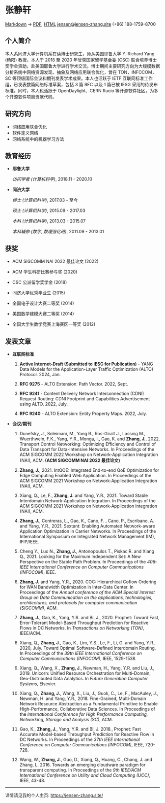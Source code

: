 张静轩
=======================

[Markdown](https://jensen-zhang.site/resume/research-cn.md) -> [PDF](https://jensen-zhang.site/resume/research-cn.pdf), [HTML](https://jensen-zhang.site/resume/research-cn.html)
jensen@jensen-zhang.site
(+86) 188-1759-8700

个人简介
---------

本人系同济大学计算机系在读博士研究生，师从美国耶鲁大学 Y. Richard Yang (杨阳) 教授。本人于 2018 至 2020 年曾获国家留学基金委 (CSC) 联合培养博士奖学金资助，赴美国耶鲁大学进行学术交流。博士期间主要研究方向为大规模数据分析系统中网络资源发现、抽象及网络应用联合优化，曾在 TON，INFOCOM，SC 等顶级国际会议和期刊发表学术成果。本人也活跃于 IETF 互联网标准工作组，已发表数篇网络标准草案，包括 3 篇 RFC 以及 1 篇已被 IESG 采用的待发布标准。同时，本人也活跃于 OpenDaylight、CERN Rucio 等开源软件社区，为多个开源软件项目贡献代码。

研究方向
---------

* 网络应用联合优化
* 软件定义网络
* 网络系统中的机器学习方法

教育经历
---------

*   **耶鲁大学**

    *访问学者 (计算机科学)*, 2018.11 - 2020.10

*   **同济大学**

    *博士 (计算机科学)*, 2017.03 - 至今

    *硕士 (计算机科学)*, 2015.09 - 2017.03

    *本科 (计算机科学)*, 2013.03 - 2015.07

    *本科辅修 (数学, 数理强化班)*, 2011.09 - 2013.01


获奖
------

*   ACM SIGCOMM NAI 2022 最佳论文 (2022)

*   ACM 学生科研比赛参与奖 (2020)

*   CSC 公派留学奖学金 (2018)

*   同济大学优秀毕业生 (2015)

*   全国电子设计大赛二等奖 (2014)

*   美国数学建模大赛二等奖 (2014)

*   全国大学生数学竞赛上海赛区一等奖 (2012)


发表文章
------------

* **互联网标准**

    1. **Active Internet-Draft (Submitted to IESG for Publication)** - YANG Data Models for the Application-Layer Traffic Optimization (ALTO) Protocol. 2024, Jan.

    1. **RFC 9275** - ALTO Extension: Path Vector. 2022, Sept.

    1. **RFC 9241** - Content Delivery Network Interconnection (CDNI) Request Routing: CDNI Footprint and Capabilities Advertisement using ALTO. 2022, July.

    1. **RFC 9240** - ALTO Extension: Entity Property Maps. 2022, July.

* **会议/期刊**

    1. Dunefsky, J., Soleimani, M., Yang R., Ros-Giralt J., Lassnig M., Wuerthwein, F.K., Yang, Y.R., Monga, I., Gao, K. and **Zhang, J.**, 2022. Transport Control Networking: Optimizing Efficiency and Control of Data Transport for Data-Intensive Networks. In Proceedings of the ACM SIGCOMM 2022 Workshop on Network-Application Integration (NAI), ACM. **(ACM SIGCOMM NAI 2022 最佳论文)**

    1. **Zhang, J.**, 2021. IntQOE: Integrated End-to-end QoE Optimization for Edge Computing Enabled Web Application. In Proceedings of the ACM SIGCOMM 2021 Workshop on Network-Application Integration (NAI), ACM.

    1. Xiang, Q., Le, F., **Zhang, J.** and Yang, Y.R., 2021. Toward Stable Interdomain Network-Application Integration. In Proceedings of the ACM SIGCOMM 2021 Workshop on Network-Application Integration (NAI), ACM.

    1. **Zhang, J.**, Contreras, L., Gao, K., Cano, F. , Cano, P., Escribano, A. and Yang, Y.R., 2021. Sextant: Enabling Automated Network-aware Application Optimization in Carrier Networks. In Proceedings of the International Symposium on Integrated Network Management (IM), IFIP/IEEE.

    1. Cheng Y., Luo N., **Zhang, J.**, Antonopoulos T., Piskac R. and Xiang Q., 2021. Looking for the Maximum Independent Set: A New Perspective on the Stable Path Problem. In Proceedings of the *40th IEEE International Conference on Computer Communications (INFOCOM)*, IEEE.

    1. **Zhang, J.** and Yang, Y.R., 2020. COC: Hierarchical Coflow Ordering for WAN Bandwidth Optimization in Inter-Data Center. In Proceedings of the *Annual conference of the ACM Special Interest Group on Data Communication on the applications, technologies, architectures, and protocols for computer communication (SIGCOMM)*, ACM.

    1. **Zhang, J.**, Gao, K., Yang, Y.R. and Bi, J., 2020. Prophet: Toward Fast, Error-Tolerant Model-Based Throughput Prediction for Reactive Flows in DC Networks. In *Transactions on Networking (TON)*, IEEE/ACM.

    1. Xiang, Q., **Zhang, J.**, Gao, K., Lim, Y.S., Le, F., Li, G. and Yang, Y.R., 2020, July. Toward Optimal Software-Defined Interdomain Routing. In Proceedings of the *39th IEEE International Conference on Computer Communications (INFOCOM)*, IEEE, 1529-1538.

    1. Xiang, Q., Wang, X., **Zhang, J.**, Newman, H., Yang, Y.R. and Liu, J., 2019. Unicorn: Unified Resource Orchestration for Multi-Domain, Geo-Distributed Data Analytics. In *Future Generation Computer Systems*, Elsevier.

    1.  Xiang, Q., **Zhang, J.**, Wang, X., Liu, J., Guok, C., Le, F., MacAuley, J., Newman, H. and Yang, Y.R., 2018. Fine-Grained, Multi-Domain Network Resource Abstraction as a Fundamental Primitive to Enable High-Performance, Collaborative Data Sciences. In Proceedings of the *International Conference for High Performance Computing, Networking, Storage and Analysis (SC)*, ACM.

    1.  Gao, K., **Zhang, J.**, Yang, Y.R. and Bi, J. 2018., Prophet: Fast Accurate Model-based Throughput Prediction for Reactive Flow in DC Networks. In Proceedings of the *37th IEEE International Conference on Computer Communications (INFOCOM)*, IEEE, 720-728.

    1.  Wang, W., **Zhang, J.**, Guo, D., Xiang, Q., Huang, C., Chang, J. and Zhang, L. 2016. Towards an emerging cloudware paradigm for transparent computing. In Proceedings of the *9th IEEE/ACM International Conference on Utility and Cloud Computing (UCC)*, IEEE, 43-48.

---

详情请见我的个人主页: <https://jensen-zhang.site/>

